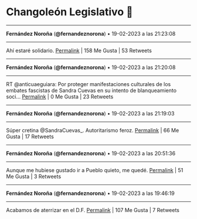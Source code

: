 # Changoleón Legislativo 🙈
*****
**Fernández Noroña** (**@fernandeznorona**) • 19-02-2023 a las 21:23:08
*****
Ahí estaré solidario.
[Permalink](https://twitter.com/fernandeznorona/status/1627539325859643394) | 158 Me Gusta | 53 Retweets
*****
**Fernández Noroña** (**@fernandeznorona**) • 19-02-2023 a las 21:20:08
*****
RT @anticuaeguiara: Por proteger manifestaciones culturales de los embates fascistas de  Sandra Cuevas en su intento de blanqueamiento soci…
[Permalink](https://twitter.com/fernandeznorona/status/1627538571933454336) | 0 Me Gusta | 23 Retweets
*****
**Fernández Noroña** (**@fernandeznorona**) • 19-02-2023 a las 21:19:03
*****
Súper cretina @SandraCuevas_. Autoritarismo feroz.
[Permalink](https://twitter.com/fernandeznorona/status/1627538301463760896) | 66 Me Gusta | 17 Retweets
*****
**Fernández Noroña** (**@fernandeznorona**) • 19-02-2023 a las 20:51:36
*****
Aunque me hubiese gustado ir a Pueblo quieto, me quedé.
[Permalink](https://twitter.com/fernandeznorona/status/1627531391247216641) | 51 Me Gusta | 3 Retweets
*****
**Fernández Noroña** (**@fernandeznorona**) • 19-02-2023 a las 19:46:19
*****
Acabamos de aterrizar en el D.F.
[Permalink](https://twitter.com/fernandeznorona/status/1627514963190517760) | 107 Me Gusta | 7 Retweets